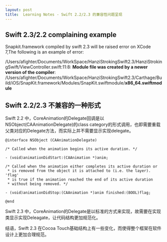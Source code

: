 ```yaml
---
layout: post
title:  Learning Notes - Swift 2.2/2.3 的兼容性问题呈现
---
```

## Swift 2.3/2.2 complaining example
Snapkit.framework compiled by swift 2.3 will be raised error on XCode 7,The following is an example of error:

/Users/afighter/Documents/WorkSpace/HanziStrokingSwift2.3/HanziStrokingSwift/ViewController.swift:11:8: **Module file was created by a newer version of the compiler**: /Users/afighter/Documents/WorkSpace/HanziStrokingSwift2.3/Carthage/Build/iOS/SnapKit.framework/Modules/SnapKit.swiftmodule/**x86_64.swiftmodule**

## Swift 2.2/2.3 不兼容的一种形式
Swift 2.2 中，CoreAnimation的Delegate回调是以NSObject(CAAnimationDelegate)的class category的形式调用，也即需要重载父类对应的Delegate方法，而实际上并不需要显示实现delegate。

```
@interface NSObject (CAAnimationDelegate)

/* Called when the animation begins its active duration. */

- (void)animationDidStart:(CAAnimation *)anim;

/* Called when the animation either completes its active duration or
 * is removed from the object it is attached to (i.e. the layer). 'flag'
 * is true if the animation reached the end of its active duration
 * without being removed. */

- (void)animationDidStop:(CAAnimation *)anim finished:(BOOL)flag;

@end
```

Swift 2.3 中，CoreAnimation的Delegate是以标准的方式来实现，故需要在实现类显示实现Deleagate，让代码结构更加规范化。

结语，Swift 2.3 在Cocoa Touch基础结构上有一些变化，而使得整个框架在软件设计上更加合理规范。


